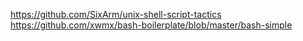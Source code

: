 https://github.com/SixArm/unix-shell-script-tactics
https://github.com/xwmx/bash-boilerplate/blob/master/bash-simple